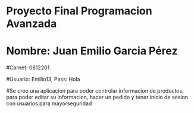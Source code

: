 # Proyecto Final Programacion Avanzada

# Nombre: Juan Emilio Garcia Pérez

#Carnet: 0812201

#Usuario: Emilio13, Pass: Hola

#Se creo una aplicacion para poder controlar informacion de productos, para poder editar su informacion, hacer un pedido y tener inicio de sesion con usuarios para 
mayorseguridad
